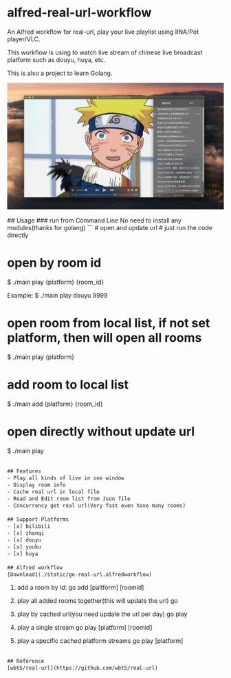 # alfred-real-url-workflow
An Alfred workflow for real-url, play your live playlist using IINA/Pot player/VLC.

This workflow is using to watch live stream of chinese live broadcast platform such as douyu, huya, etc.

This is also a project to learn Golang.

<p align="center">
  <img src="static/show.png">
</p>
## Usage
### run from Command Line
No need to install any modules(thanks for golang)
```
# open and update url
# just run the code directly

# open by room id
$ ./main play {platform} {room_id}

Example:
$ ./main play douyu 9999

# open room from local list, if not set platform, then will open all rooms
$ ./main play {platform}

# add room to local list
$ ./main add {platform} {room_id}

# open directly without update url
$ ./main play
```

## Features
- Play all kinds of live in one window
- Display room info
- Cache real url in local file
- Read and Edit room list from Json file
- Concurrency get real url(Very fast even have many rooms)

## Support Platforms
- [x] bilibili
- [x] zhanqi
- [x] douyu
- [x] youku
- [x] huya

## Alfred workflow
[Download](./static/go-real-url.alfredworkflow)

```
1. add a room by id:
go add [paltform] [roomid]

2. play all added rooms together(this will update the url)
go

3. play by cached url(you need update the url per day)
go play

4. play a single stream
go play [platform] [roomid]

5. play a specific cached platform streams
go play [platform]
```

## Reference
[wbt5/real-url](https://github.com/wbt5/real-url)